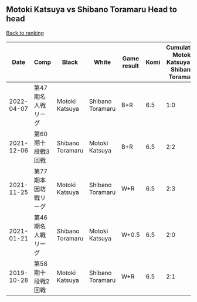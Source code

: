 ## Motoki Katsuya vs Shibano Toramaru Head to head

[Back to ranking](../../index.md)




| **Date** | **Comp** | **Black** | **White** | **Game result** | **Komi** | **Cumulative Motoki Katsuya vs Shibano Toramaru** | **Motoki Katsuya streak** | **Shibano Toramaru streak** | 
| --- | --- | --- | --- | --- | --- | --- | --- | --- |
| 2022-04-07 | 第47期名人戦リーグ | Motoki Katsuya | Shibano Toramaru | B+R | 6.5 | 1:0 | 1 | 0 | 
| 2021-12-06 | 第60期十段戦3回戦 | Shibano Toramaru | Motoki Katsuya | B+R | 6.5 | 2:2 | 0 | 2 | 
| 2021-11-25 | 第77期本因坊戦リーグ | Motoki Katsuya | Shibano Toramaru | W+R | 6.5 | 2:3 | 0 | 3 | 
| 2021-01-21 | 第46期名人戦リーグ  | Shibano Toramaru | Motoki Katsuya | W+0.5 | 6.5 | 2:0 | 2 | 0 | 
| 2019-10-28 | 第58期十段戦2回戦 | Motoki Katsuya | Shibano Toramaru | W+R | 6.5 | 2:1 | 0 | 1 |




